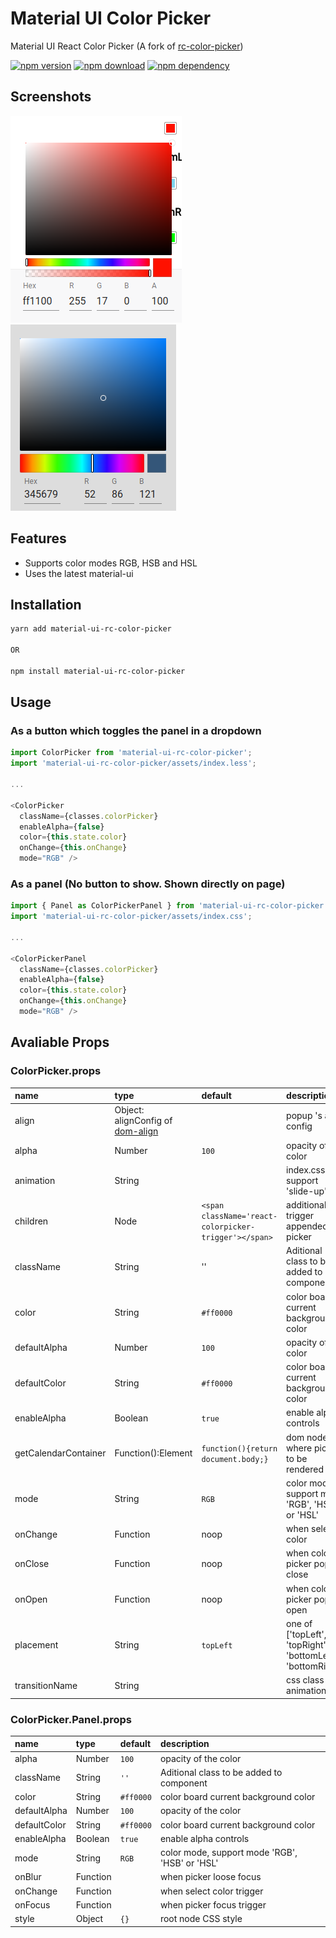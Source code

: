# Material UI Color Picker

Material UI React Color Picker (A fork of [rc-color-picker](https://github.com/react-component/color-picker))

[![npm version](http://img.shields.io/npm/v/material-ui-rc-color-picker.svg)](https://www.npmjs.org/package/material-ui-rc-color-picker) 
[![npm download](http://img.shields.io/npm/dm/material-ui-rc-color-picker.svg)](https://www.npmjs.org/package/material-ui-rc-color-picker)
[![npm dependency](https://david-dm.org/timmo001/material-ui-rc-color-picker.svg)](https://david-dm.org/timmo001/material-ui-rc-color-picker)


## Screenshots

![Icon Showing Panel](.github/icon.png)
![Panel](.github/panel.png)

## Features

* Supports color modes RGB, HSB and HSL
* Uses the latest material-ui

## Installation

```bash
yarn add material-ui-rc-color-picker

OR

npm install material-ui-rc-color-picker
```

## Usage

### As a button which toggles the panel in a dropdown

```js
import ColorPicker from 'material-ui-rc-color-picker';
import 'material-ui-rc-color-picker/assets/index.less';

...

<ColorPicker
  className={classes.colorPicker}
  enableAlpha={false}
  color={this.state.color}
  onChange={this.onChange}
  mode="RGB" />
```

### As a panel (No button to show. Shown directly on page)

```js
import { Panel as ColorPickerPanel } from 'material-ui-rc-color-picker';
import 'material-ui-rc-color-picker/assets/index.css';

...

<ColorPickerPanel
  className={classes.colorPicker}
  enableAlpha={false}
  color={this.state.color}
  onChange={this.onChange}
  mode="RGB" />
```

## Avaliable Props

### ColorPicker.props

| name                 | type                                                                      | default                                               | description                                                 |
|:---------------------|:--------------------------------------------------------------------------|:------------------------------------------------------|:------------------------------------------------------------|
| align                | Object: alignConfig of [dom-align](https://github.com/yiminghe/dom-align) |                                                       | popup 's align config                                       |
| alpha                | Number                                                                    | `100`                                                 | opacity of the color                                        |
| animation            | String                                                                    |                                                       | index.css support 'slide-up'                                |
| children             | Node                                                                      | `<span className='react-colorpicker-trigger'></span>` | additional trigger appended to picker                       |
| className            | String                                                                    | ''                                                    | Aditional class to be added to component                    |
| color                | String                                                                    | `#ff0000`                                             | color board current background color                        |
| defaultAlpha         | Number                                                                    | `100`                                                 | opacity of the color                                        |
| defaultColor         | String                                                                    | `#ff0000`                                             | color board current background color                        |
| enableAlpha          | Boolean                                                                   | `true`                                                | enable alpha  controls                                      |
| getCalendarContainer | Function():Element                                                        | `function(){return document.body;}`                   | dom node where picker to be rendered into                   |
| mode                 | String                                                                    | `RGB`                                                 | color mode, support mode 'RGB', 'HSB' or 'HSL'              |
| onChange             | Function                                                                  | noop                                                  | when select color                                           |
| onClose              | Function                                                                  | noop                                                  | when color picker popup close                               |
| onOpen               | Function                                                                  | noop                                                  | when color picker popup open                                |
| placement            | String                                                                    | `topLeft`                                             | one of ['topLeft', 'topRight', 'bottomLeft', 'bottomRight'] |
| transitionName       | String                                                                    |                                                       | css class for animation                                     |


### ColorPicker.Panel.props

| name         | type     | default   | description                                    |
|:-------------|:---------|:----------|:-----------------------------------------------|
| alpha        | Number   | `100`     | opacity of the color                           |
| className    | String   | `''`      | Aditional class to be added to component       |
| color        | String   | `#ff0000` | color board current background color           |
| defaultAlpha | Number   | `100`     | opacity of the color                           |
| defaultColor | String   | `#ff0000` | color board current background color           |
| enableAlpha  | Boolean  | `true`    | enable alpha  controls                         |
| mode         | String   | `RGB`     | color mode, support mode 'RGB', 'HSB' or 'HSL' |
| onBlur       | Function |           | when picker loose focus                        |
| onChange     | Function |           | when select color trigger                      |
| onFocus      | Function |           | when picker focus trigger                      |
| style        | Object   | `{}`      | root node CSS style                            |
